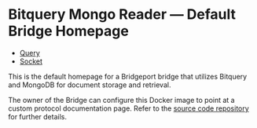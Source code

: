 # Bitquery Mongo Reader — Default Bridge Homepage

- [Query](./query)
- [Socket](./socket)

This is the default homepage for a Bridgeport bridge that utilizes Bitquery and MongoDB for document storage and retrieval.

The owner of the Bridge can configure this Docker image to point at a custom protocol documentation page. Refer to the [source code repository](https://github.com/p2ppsr/bitquery-mongo-reader) for further details.
